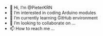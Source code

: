 - 👋 Hi, I’m @PieterKRN
- 👀 I’m interested in coding Arduino modules
- 🌱 I’m currently learning GitHub environment
- 💞️ I’m looking to collaborate on ...
- 📫 How to reach me ...

<!---
PieterKRN/PieterKRN is a ✨ special ✨ repository because its `README.md` (this file) appears on your GitHub profile.
You can click the Preview link to take a look at your changes.
--->
